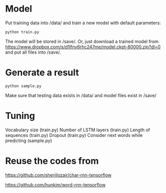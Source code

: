 

# Model

Put training data into /data/ and train a new model with default parameters:
```
python train.py
```
The model will be stored in /save/. Or, just download a trained model from https://www.dropbox.com/s/d1lfnv6rhc247me/model.ckpt-80000.zip?dl=0 and put all files into /save/.

# Generate a result
```
python sample.py
```
Make sure that testing data exists in /data/ and model files exist in /save/

# Tuning

Vocabulary size (train.py)
Number of LSTM layers (train.py)
Length of sequences (train.py)
Dropout (train.py)
Consider next words while predicting (sample.py)



# Reuse the codes from

https://github.com/sherjilozair/char-rnn-tensorflow

https://github.com/hunkim/word-rnn-tensorflow
